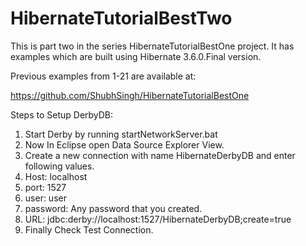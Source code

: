 # HibernateTutorialBestTwo

This is part two in the series HibernateTutorialBestOne project. It has examples which are built using Hibernate 3.6.0.Final version.

Previous examples from 1-21 are available at:

https://github.com/ShubhSingh/HibernateTutorialBestOne

Steps to Setup DerbyDB:

1. Start Derby by running startNetworkServer.bat
2. Now In Eclipse open Data Source Explorer View.
3. Create a new connection with name HibernateDerbyDB and enter following values.
4. Host: localhost
5. port: 1527
6. user: user
7. password: Any password that you created.
8. URL: jdbc:derby://localhost:1527/HibernateDerbyDB;create=true
9. Finally Check Test Connection.
